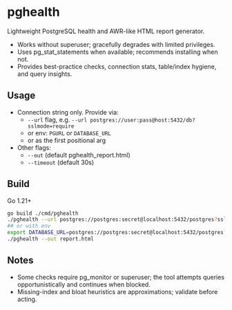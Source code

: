 # pghealth

Lightweight PostgreSQL health and AWR-like HTML report generator.

- Works without superuser; gracefully degrades with limited privileges.
- Uses pg_stat_statements when available; recommends installing when not.
- Provides best-practice checks, connection stats, table/index hygiene, and query insights.

## Usage

- Connection string only. Provide via:
  - `--url` flag, e.g. `--url postgres://user:pass@host:5432/db?sslmode=require`
  - or env: `PGURL` or `DATABASE_URL`
  - or as the first positional arg
- Other flags:
  - `--out` (default pghealth_report.html)
  - `--timeout` (default 30s)

## Build

Go 1.21+

```sh
go build ./cmd/pghealth
./pghealth --url postgres://postgres:secret@localhost:5432/postgres?sslmode=prefer --out report.html
## or with env
export DATABASE_URL=postgres://postgres:secret@localhost:5432/postgres?sslmode=prefer
./pghealth --out report.html
```

## Notes

- Some checks require pg_monitor or superuser; the tool attempts queries opportunistically and continues when blocked.
- Missing-index and bloat heuristics are approximations; validate before acting.